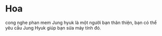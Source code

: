 # Hoa
cong nghe phan mem
Jung hyuk là một người bạn thân thiện, bạn có thể yêu cầu Jung Hyuk giúp bạn sửa máy tính đó. 
